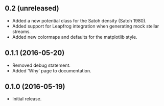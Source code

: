 0.2 (unreleased)
----------------

- Added a new potential class for the Satoh density (Satoh 1980).
- Added support for Leapfrog integration when generating mock
    stellar streams.
- Added new colormaps and defaults for the matplotlib style.

0.1.1 (2016-05-20)
------------------

- Removed debug statement.
- Added 'Why' page to documentation.

0.1.0 (2016-05-19)
------------------

- Initial release.
